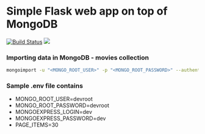 # Simple Flask web app on top of MongoDB

[![Build Status](https://app.travis-ci.com/csioa/mongoflask.svg?branch=main)](https://app.travis-ci.com/csioa/mongoflask)
<img src="https://coveralls.io/repos/github/csioa/mongoflask/badge.svg?branch=main&kill_cache=1" />

### Importing data in MongoDB - movies collection 
```bash
mongoimport -u "<MONGO_ROOT_USER>" -p "<MONGO_ROOT_PASSWORD>" --authenticationDatabase "admin" --db movies --collection movies --file data/datasets/movies.json
```
### Sample .env file contains 
- MONGO_ROOT_USER=devroot
- MONGO_ROOT_PASSWORD=devroot
- MONGOEXPRESS_LOGIN=dev
- MONGOEXPRESS_PASSWORD=dev
- PAGE_ITEMS=30